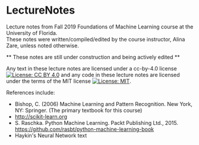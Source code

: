 # LectureNotes
Lecture notes from Fall 2019 Foundations of Machine Learning course at the University of Florida. <br>
These notes were written/compiled/edited by the course instructor, Alina Zare, unless noted otherwise.<br>

** These notes are still under construction and being actively edited ** 

Any text in these lecture notes are licensed under a cc-by-4.0 license [![License: CC BY 4.0](https://img.shields.io/badge/License-CC%20BY%204.0-lightgrey.svg)](https://creativecommons.org/licenses/by/4.0/) and any code in these lecture notes are licensed under the terms of the MIT license [![License: MIT](https://img.shields.io/badge/License-MIT-yellow.svg)](https://opensource.org/licenses/MIT).

References include: 
* Bishop, C. (2006) Machine Learning and Pattern Recognition. New York, NY: Springer.  (The primary textbook for this course)
* http://scikit-learn.org
* S. Raschka. Python Machine Learning. Packt Publishing Ltd., 2015. https://github.com/rasbt/python-machine-learning-book
* Haykin's Neural Network text
